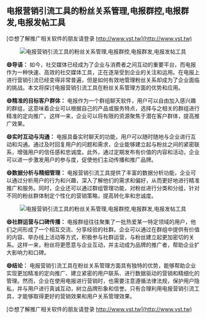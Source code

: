 ## **电报营销引流工具的粉丝关系管理,电报群控,电报群发,电报发帖工具**

[😍想了解推广相关软件的朋友请登录 http://www.vst.tw](http://www.vst.tw)

 <center><img src="https://vst.tw/MP4/tuiguang/png/8.png" alt="电报营销引流工具的粉丝关系管理,电报群控,电报群发,电报发帖工具"></center>

**😄导语：**
如今，社交媒体已经成为了企业与消费者之间互动的重要平台，而电报作为一种快速、高效的社交媒体工具，正在逐渐受到企业的关注和运用。在电报上进行营销引流已经变得非常普遍，但是如何有效地管理粉丝关系却成为了企业面临的挑战。本文将探讨电报营销引流工具在粉丝关系管理方面的优势和应用。

**😄精准的目标客户群体：**
电报作为一个群组聊天软件，用户可以自由加入感兴趣的群组，这意味着企业可以根据自己的产品或服务特点，选择与之相关的群组进行精准的定向推广。这样一来，企业可以将有限的资源聚焦于潜在客户群体，提高推广效果。

**😄实时互动与沟通：**
电报具备实时聊天的功能，用户可以随时随地与企业进行互动和沟通。通过及时回复用户的问题和需求，企业能够建立起与粉丝之间的紧密联系，增强用户的信任感和忠诚度。此外，通过定期发布有价值的内容和活动，企业可以进一步激发用户的参与度，促使他们主动传播和推广品牌。

**😄数据分析与精细管理：**
电报营销引流工具提供了丰富的数据分析功能，企业可以通过分析用户的行为和兴趣，深入了解他们的需求和偏好，从而更好地进行精准推广和服务。同时，企业还可以通过群组管理功能，对粉丝进行分类和分组，针对不同的粉丝群体制定个性化的营销策略，提高转化率和忠诚度。

 <center><img src="https://vst.tw/MP4/tuiguang/png/3.png" alt="电报营销引流工具的粉丝关系管理,电报群控,电报群发,电报发帖工具"></center>

**😄社群运营与口碑传播：**
电报群组往往聚集了一批热爱某一特定领域的用户，他们之间形成了一个相互交流、分享经验的社群。企业可以通过在群组中提供有价值的内容、举办线上活动等方式，积极参与社群运营，与粉丝建立起更加密切的关系。这样一来，粉丝将更愿意与企业互动，并主动成为品牌的推广者，帮助企业扩大影响力和口碑。

**😄结论：**
电报营销引流工具在粉丝关系管理方面具有独特的优势，能够帮助企业实现更加精准的定向推广、建立紧密的用户联系、进行数据驱动的营销和精细化的管理。然而，企业在使用电报进行营销时，也需要注意遵循法律法规，保护用户隐私，并与用户进行真诚互动，树立品牌形象和信誉。只有合理利用电报营销引流工具，才能够取得更好的营销效果和用户关系管理效果。

[😍想了解推广相关软件的朋友请登录 http://www.vst.tw](http://www.vst.tw)



